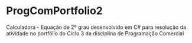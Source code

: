 # ProgComPortfolio2
Calculadora - Equação de 2º grau desenvolvido em C# para resolução da atividade no portfólio do Ciclo 3 da disciplina de Programação Comercial
